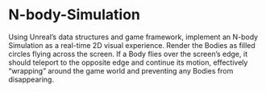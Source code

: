 # N-body-Simulation


Using Unreal’s data structures and game framework, implement an N-body Simulation as a real-time 2D visual
experience. Render the Bodies as filled circles flying across the screen. If a Body flies over the screen’s edge, it
should teleport to the opposite edge and continue its motion, effectively “wrapping” around the game world
and preventing any Bodies from disappearing.
